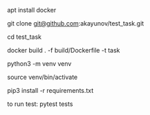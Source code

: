 apt install docker

git clone git@github.com:akayunov/test_task.git

cd test_task

docker build . -f build/Dockerfile  -t task

python3 -m venv venv

source venv/bin/activate

pip3 install -r requirements.txt

to run test: pytest tests